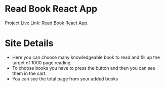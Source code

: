 # Read Book React App

Project Live Link: [Read Book React App](https://github.com/facebook/create-react-app).

# Site Details
* Here you can choose many knowledgeable book to read and fill up the target of 1000 page reading.
* To choose books you have to press the button and then you can see them in the cart.
* You can see the total page from your added books 
